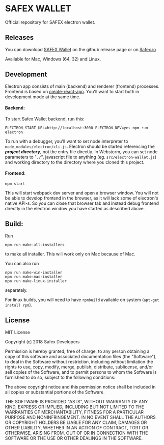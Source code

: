 # SAFEX WALLET

Official repository for SAFEX electron wallet.

## Releases

You can download [SAFEX Wallet](https://github.com/safex/safex_wallet/releases) on the github release page or on [Safex.io](https://safex.io/safexwallet)

Available for Mac, Windows (64, 32) and Linux.

## Development

Electron app consists of main (backend) and renderer (frontend) processes. Frontend is based on [create-react-app](https://github.com/facebook/create-react-app). You'll want to start both in development mode at the same time.

#### Backend:

To start Safex Wallet backend, run this:

```
ELECTRON_START_URL=http://localhost:3000 ELECTRON_DEV=yes npm run electron
```

To run with a debugger, you'll want to set node interpreter to `node_modules/electron/cli.js`. Electron should be started referencing the ***project directory***, not the entry file directly. In Webstorm, you can set node parameters to "`./`", javascript file to anything (eg. `src/electron-wallet.js`) and working directory to the directory where you cloned this project.

#### Frontend:

```
npm start
```

This will start webpack dev server and open a browser window. You will not be able to develop frontend in the browser, as it will lack some of electron's native API-s. So you can close that browser tab and instead debug frontend directly in the electron window you have started as described above.

## Build:

Run

```
npm run make-all-installers
```

to make all installer. This will work only on Mac because of Mac.

You can also run

```
npm run make-win-installer
npm run make-mac-installer
npm run make-linux-installer
```
separately.

For linux builds, you will need to have `rpmbuild` available on system (`apt-get install rpm`).

## License

MIT License

Copyright (c) 2018 Safex Developers

Permission is hereby granted, free of charge, to any person obtaining a copy
of this software and associated documentation files (the "Software"), to deal
in the Software without restriction, including without limitation the rights
to use, copy, modify, merge, publish, distribute, sublicense, and/or sell
copies of the Software, and to permit persons to whom the Software is
furnished to do so, subject to the following conditions:

The above copyright notice and this permission notice shall be included in all
copies or substantial portions of the Software.

THE SOFTWARE IS PROVIDED "AS IS", WITHOUT WARRANTY OF ANY KIND, EXPRESS OR
IMPLIED, INCLUDING BUT NOT LIMITED TO THE WARRANTIES OF MERCHANTABILITY,
FITNESS FOR A PARTICULAR PURPOSE AND NONINFRINGEMENT. IN NO EVENT SHALL THE
AUTHORS OR COPYRIGHT HOLDERS BE LIABLE FOR ANY CLAIM, DAMAGES OR OTHER
LIABILITY, WHETHER IN AN ACTION OF CONTRACT, TORT OR OTHERWISE, ARISING FROM,
OUT OF OR IN CONNECTION WITH THE SOFTWARE OR THE USE OR OTHER DEALINGS IN THE
SOFTWARE.
